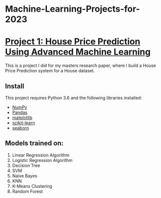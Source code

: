 
# Machine-Learning-Projects-for-2023
# [Project 1: House Price Prediction Using Advanced Machine Learning](https://github.com/sbsahane12/House-Price-Prediction-Using-Advanced-Machine-Learning.git)
This is a project I did for my masters research paper, where I build a House Price Prediction system for a House dataset.
## Install
This project requires Python 3.6 and the following libraries installed:
- [NumPy](http://www.numpy.org/)
- [Pandas](http://pandas.pydata.org)
- [matplotlib](http://matplotlib.org/)
- [scikit-learn](http://scikit-learn.org/stable/)
- [seaborn](https://seaborn.pydata.org/)

## Models trained on: 
1. Linear Regression Algorithm 
2. Logistic Regression Algorithm 
3. Decision Tree
4. SVM
5. Naïve Bayes
6. KNN
7. K-Means Clustering
8. Random Forest
